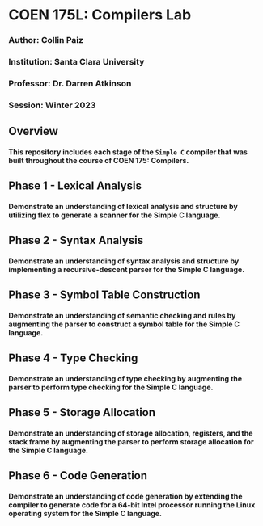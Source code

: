 # COEN 175L: Compilers Lab

### Author: Collin Paiz

### Institution: Santa Clara University

### Professor: Dr. Darren Atkinson

### Session: Winter 2023

## Overview

#### This repository includes each stage of the `Simple C` compiler that was built throughout the course of COEN 175: Compilers.

## Phase 1 - Lexical Analysis

#### Demonstrate an understanding of lexical analysis and structure by utilizing flex to generate a scanner for the Simple C language.

## Phase 2 - Syntax Analysis

#### Demonstrate an understanding of syntax analysis and structure by implementing a recursive-descent parser for the Simple C language.

## Phase 3 - Symbol Table Construction

#### Demonstrate an understanding of semantic checking and rules by augmenting the parser to construct a symbol table for the Simple C language.

## Phase 4 - Type Checking

#### Demonstrate an understanding of type checking by augmenting the parser to perform type checking for the Simple C language.

## Phase 5 - Storage Allocation

#### Demonstrate an understanding of storage allocation, registers, and the stack frame by augmenting the parser to perform storage allocation for the Simple C language.

## Phase 6 - Code Generation

#### Demonstrate an understanding of code generation by extending the compiler to generate code for a 64-bit Intel processor running the Linux operating system for the Simple C language.
